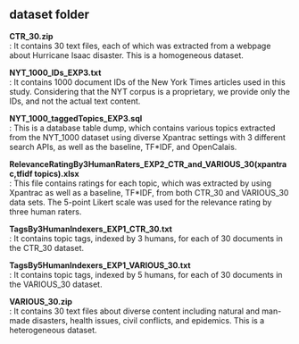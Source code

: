 
dataset folder
---------------
<strong>CTR_30.zip</strong><br>
: It contains 30 text files, each of which was extracted from a webpage about Hurricane Isaac disaster.  This is a homogeneous dataset.

<strong>NYT_1000_IDs_EXP3.txt</strong><br>
: It contains 1000 document IDs of the New York Times articles used in this study.  Considering that the NYT corpus is a proprietary, we provide only the IDs, and not the actual text content.

<strong>NYT_1000_taggedTopics_EXP3.sql</strong><br>
: This is a database table dump, which contains various topics extracted from the NYT_1000 dataset using diverse Xpantrac settings with 3 different search APIs, as well as the baseline, TF*IDF, and OpenCalais. 

<strong>RelevanceRatingBy3HumanRaters_EXP2_CTR_and_VARIOUS_30(xpantrac,tfidf topics).xlsx</strong><br>
: This file contains ratings for each topic, which was extracted by using Xpantrac as well as a baseline, TF*IDF, from both CTR_30 and VARIOUS_30 data sets.  The 5-point Likert scale was used for the relevance rating by three human raters.

<strong>TagsBy3HumanIndexers_EXP1_CTR_30.txt</strong><br>
: It contains topic tags, indexed by 3 humans, for each of 30 documents in the CTR_30 dataset.

<strong>TagsBy5HumanIndexers_EXP1_VARIOUS_30.txt</strong><br>
: It contains topic tags, indexed by 5 humans, for each of 30 documents in the VARIOUS_30 dataset.

<strong>VARIOUS_30.zip</strong><br>
: It contains 30 text files about diverse content including natural and man-made disasters, health issues, civil conflicts, and epidemics. This is a heterogeneous dataset.


